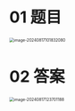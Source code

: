 # 01 题目

<img src="https://cvp.oss-cn-shanghai.aliyuncs.com/202408171018128.png" alt="image-20240817101832080" style="zoom:50%;" />



# 02 答案

<img src="https://cvp.oss-cn-shanghai.aliyuncs.com/202408171237489.png" alt="image-20240817123701188" style="zoom:50%;" />